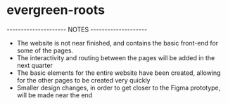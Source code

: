 # evergreen-roots

--------------------- NOTES --------------------

- The website is not near finished, and contains the basic front-end for some of the pages.
- The interactivity and routing between the pages will be added in the next quarter
- The basic elements for the entire website have been created, allowing for the other pages to be created very quickly
- Smaller design changes, in order to get closer to the Figma prototype, will be made near the end